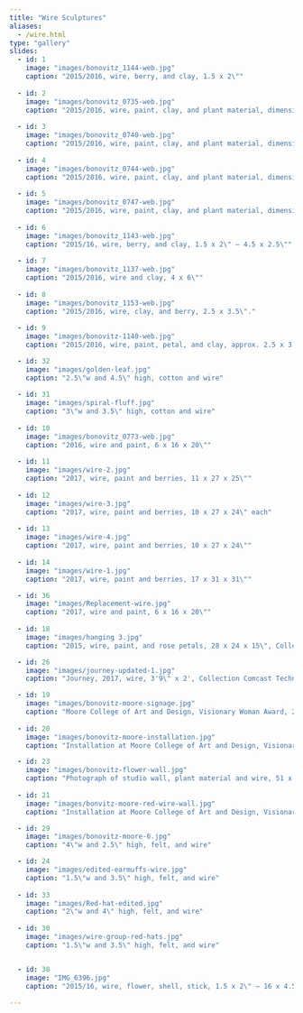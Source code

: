 ```yaml
---
title: "Wire Sculptures"
aliases:
  - /wire.html
type: "gallery"
slides:
  - id: 1
    image: "images/bonovitz_1144-web.jpg"
    caption: "2015/2016, wire, berry, and clay, 1.5 x 2\""
    
  - id: 2
    image: "images/bonovitz_0735-web.jpg"
    caption: "2015/2016, wire, paint, clay, and plant material, dimensions variable"
    
  - id: 3
    image: "images/bonovitz_0740-web.jpg"
    caption: "2015/2016, wire, paint, clay, and plant material, dimensions variable"
    
  - id: 4
    image: "images/bonovitz_0744-web.jpg"
    caption: "2015/2016, wire, paint, clay, and plant material, dimensions variable"
    
  - id: 5
    image: "images/bonovitz_0747-web.jpg"
    caption: "2015/2016, wire, paint, clay, and plant material, dimensions variable"
    
  - id: 6
    image: "images/bonovitz_1143-web.jpg"
    caption: "2015/16, wire, berry, and clay, 1.5 x 2\" – 4.5 x 2.5\""
    
  - id: 7
    image: "images/bonovitz_1137-web.jpg"
    caption: "2015/2016, wire and clay, 4 x 6\""
    
  - id: 8
    image: "images/bonovitz_1153-web.jpg"
    caption: "2015/2016, wire, clay, and berry, 2.5 x 3.5\"."
    
  - id: 9
    image: "images/bonovitz-1140-web.jpg"
    caption: "2015/2016, wire, paint, petal, and clay, approx. 2.5 x 3.5\""

  - id: 32
    image: "images/golden-leaf.jpg"
    caption: "2.5\"w and 4.5\" high, cotton and wire"
    
  - id: 31
    image: "images/spiral-fluff.jpg"
    caption: "3\"w and 3.5\" high, cotton and wire"
    
  - id: 10
    image: "images/bonovitz_0773-web.jpg"
    caption: "2016, wire and paint, 6 x 16 x 20\""
    
  - id: 11
    image: "images/wire-2.jpg"
    caption: "2017, wire, paint and berries, 11 x 27 x 25\""
    
  - id: 12
    image: "images/wire-3.jpg"
    caption: "2017, wire, paint and berries, 10 x 27 x 24\" each"
    
  - id: 13
    image: "images/wire-4.jpg"
    caption: "2017, wire, paint and berries, 10 x 27 x 24\""
    
  - id: 14
    image: "images/wire-1.jpg"
    caption: "2017, wire, paint and berries, 17 x 31 x 31\""

  - id: 36
    image: "images/Replacement-wire.jpg"
    caption: "2017, wire and paint, 6 x 16 x 20\""
    
  - id: 18
    image: "images/hanging 3.jpg"
    caption: "2015, wire, paint, and rose petals, 28 x 24 x 15\", Collection Temple University,         Philadelphia, PA" 

  - id: 26
    image: "images/journey-updated-1.jpg"
    caption: "Journey, 2017, wire, 3'9\" x 2', Collection Comcast Technology Center, Philadelphia, PA"

  - id: 19
    image: "images/bonovitz-moore-signage.jpg"
    caption: "Moore College of Art and Design, Visionary Woman Award, 2019"
    
  - id: 20
    image: "images/bonovitz-moore-installation.jpg"
    caption: "Installation at Moore College of Art and Design, Visionary Woman Award, 2019"

  - id: 23
    image: "images/bonovitz-flower-wall.jpg"
    caption: "Photograph of studio wall, plant material and wire, 51 x 66\""
    
  - id: 21
    image: "images/bonvitz-moore-red-wire-wall.jpg"
    caption: "Installation at Moore College of Art and Design, Visionary Woman Award, 2019"

  - id: 29
    image: "images/bonovitz-moore-6.jpg"
    caption: "4\"w and 2.5\" high, felt, and wire"

  - id: 24
    image: "images/edited-earmuffs-wire.jpg"
    caption: "1.5\"w and 3.5\" high, felt, and wire"
    
  - id: 33
    image: "images/Red-hat-edited.jpg"
    caption: "2\"w and 4\" high, felt, and wire"
        
  - id: 30
    image: "images/wire-group-red-hats.jpg"
    caption: "1.5\"w and 3.5\" high, felt, and wire"


  - id: 38
    image: "IMG_6396.jpg" 
    caption: "2015/16, wire, flower, shell, stick, 1.5 x 2\" – 16 x 4.5\""    
        
---
```

